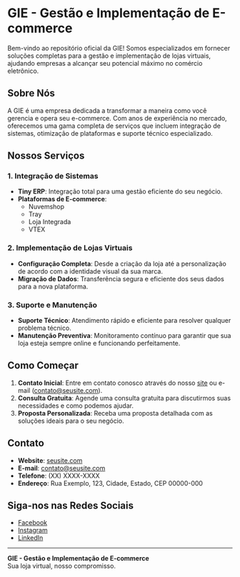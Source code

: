 # GIE - Gestão e Implementação de E-commerce

Bem-vindo ao repositório oficial da GIE! Somos especializados em fornecer soluções completas para a gestão e implementação de lojas virtuais, ajudando empresas a alcançar seu potencial máximo no comércio eletrônico.

## Sobre Nós

A GIE é uma empresa dedicada a transformar a maneira como você gerencia e opera seu e-commerce. Com anos de experiência no mercado, oferecemos uma gama completa de serviços que incluem integração de sistemas, otimização de plataformas e suporte técnico especializado.

## Nossos Serviços

### 1. Integração de Sistemas
- **Tiny ERP**: Integração total para uma gestão eficiente do seu negócio.
- **Plataformas de E-commerce**:
  - Nuvemshop
  - Tray
  - Loja Integrada
  - VTEX

### 2. Implementação de Lojas Virtuais
- **Configuração Completa**: Desde a criação da loja até a personalização de acordo com a identidade visual da sua marca.
- **Migração de Dados**: Transferência segura e eficiente dos seus dados para a nova plataforma.

### 3. Suporte e Manutenção
- **Suporte Técnico**: Atendimento rápido e eficiente para resolver qualquer problema técnico.
- **Manutenção Preventiva**: Monitoramento contínuo para garantir que sua loja esteja sempre online e funcionando perfeitamente.

## Como Começar

1. **Contato Inicial**: Entre em contato conosco através do nosso [site](http://seusite.com) ou e-mail (contato@seusite.com).
2. **Consulta Gratuita**: Agende uma consulta gratuita para discutirmos suas necessidades e como podemos ajudar.
3. **Proposta Personalizada**: Receba uma proposta detalhada com as soluções ideais para o seu negócio.

## Contato

- **Website**: [seusite.com](http://seusite.com)
- **E-mail**: contato@seusite.com
- **Telefone**: (XX) XXXX-XXXX
- **Endereço**: Rua Exemplo, 123, Cidade, Estado, CEP 00000-000

## Siga-nos nas Redes Sociais

- [Facebook](http://facebook.com/seupage)
- [Instagram](http://instagram.com/seupage)
- [LinkedIn](http://linkedin.com/company/seupage)

---

**GIE - Gestão e Implementação de E-commerce**  
Sua loja virtual, nosso compromisso.
